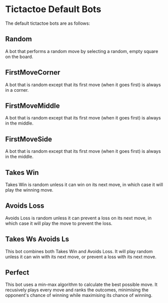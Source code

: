 # Tictactoe Default Bots
The default tictactoe bots are as follows:

## Random
A bot that performs a random move by selecting a random, empty square on the board.

## FirstMoveCorner
A bot that is random except that its first move (when it goes first) is always in a corner.

## FirstMoveMiddle
A bot that is random except that its first move (when it goes first) is always in the middle.

## FirstMoveSide
A bot that is random except that its first move (when it goes first) is always in the middle.

## Takes Win
Takes Win is random unless it can win on its next move, in which case it will play the winning move.

## Avoids Loss
Avoids Loss is random unless it can prevent a loss on its next move, in which case it will play the
move to prevent the loss.

## Takes Ws Avoids Ls
This bot combines both Takes Win and Avoids Loss. It will play random unless it can win with its next
move, or prevent a loss with its next move.

## Perfect
This bot uses a min-max algorithm to calculate the best possible move. It recusively plays every move 
and ranks the outcomes, minimising the opponent's chance of winning while maximising its chance of 
winning.
